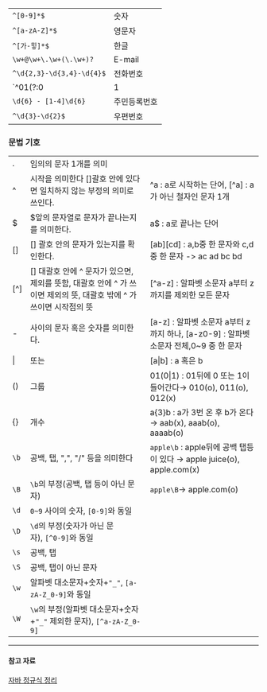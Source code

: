 
|                           |        |
| ------------------------- | ------ |
| `^[0-9]*$`                | 숫자     |
| `^[a-zA-Z]*$`             | 영문자    |
| `^[가-힣]*$`                | 한글     |
| `\w+@\w+\.\w+(\.\w+)?`    | E-mail |
| `^\d{2,3}-\d{3,4}-\d{4}$` | 전화번호   |
| `^01(?:0                  | 1      |
| `\d{6} - [1-4]\d{6}`      | 주민등록번호 |
| `^\d{3}-\d{2}$`           | 우편번호   |

### 문법 기호

|      |                                                                          |                                                              |
| ---- | ------------------------------------------------------------------------ | ------------------------------------------------------------ |
| .    | 임의의 문자 1개를 의미                                                            |                                                              |
| ^    | 시작을 의미한다 []괄호 안에 있다면 일치하지 않는 부정의 의미로 쓰인다.                                | ^a : a로 시작하는 단어, [^a] : a가 아닌 철자인 문자 1개                      |
| $    | $앞의 문자열로 문자가 끝나는지를 의미한다.                                                 | a$ : a로 끝나는 단어                                               |
| []   | [] 괄호 안의 문자가 있는지를 확인한다.                                                  | [ab][cd] : a,b중 한 문자와 c,d중 한 문자 -> ac ad bc bd               |
| [^]  | [] 대괄호 안에 ^ 문자가 있으면, 제외를 뜻함, 대괄호 안에 ^ 가 쓰이면 제외의 뜻, 대괄호 밖에 ^ 가 쓰이면 시작점의 뜻 | [^a-z] : 알파벳 소문자 a부터 z까지를 제외한 모든 문자                          |
| -    | 사이의 문자 혹은 숫자를 의미한다.                                                      | [a-z] : 알파벳 소문자 a부터 z까지 하나, [a-z0-9] : 알파벳 소문자 전체,0~9 중 한 문자 |
| \|   | 또는                                                                       | [a\|b] : a 혹은 b                                              |
| ()   | 그룹                                                                       | 01(0\|1) : 01뒤에 0 또는 1이 들어간다→ 010(o), 011(o), 012(x)         |
| {}   | 개수                                                                       | a{3}b : a가 3번 온 후 b가 온다→ aab(x), aaab(o), aaaab(o)           |
| `\b` | 공백, 탭, ",", "/" 등을 의미한다                                                  | `apple\b` : apple뒤에 공백 탭등이 있다 → apple juice(o), apple.com(x) |
| `\B` | `\b`의 부정(공백, 탭 등이 아닌 문자)                                                 | `apple\B`→ apple.com(o)                                      |
| `\d` | `0~9` 사이의 숫자, `[0-9]`와 동일                                                |                                                              |
| `\D` | `\d`의 부정(숫자가 아닌 문자), `[^0-9]`와 동일                                        |                                                              |
| `\s` | 공백, 탭                                                                    |                                                              |
| `\S` | 공백, 탭이 아닌 문자                                                             |                                                              |
| `\w` | 알파벳 대소문자+숫자+`"_"`, `[a-zA-Z_0-9]`와 동일                                    |                                                              |
| `\W` | `\w`의 부정(알파벳 대소문자+숫자+`"_"` 제외한 문자), `[^a-zA-Z_0-9]`                      |                                                              |


---
#### 참고 자료
[자바 정규식 정리](https://velog.io/@youngjun_10/%EC%9E%90%EB%B0%94-%EC%A0%95%EA%B7%9C%EC%8B%9DRegular-Expression-%EC%A0%95%EB%A6%AC)


